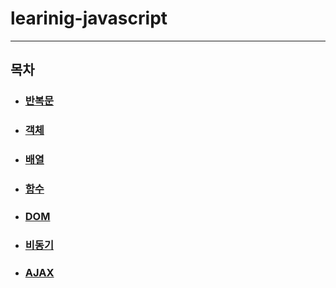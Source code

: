 # learinig-javascript

---

## 목차 

- ### [반복문]("https://github.com/jaeh0lee/learinig-javascript/tree/main/%EB%B0%98%EB%B3%B5%EB%AC%B8")
- ### [객체]("https://github.com/jaeh0lee/learinig-javascript/tree/main/%EA%B0%9D%EC%B2%B4")
- ### [배열]("https://github.com/jaeh0lee/learinig-javascript/tree/main/%EB%B0%B0%EC%97%B4")
- ### [함수]("https://github.com/jaeh0lee/learinig-javascript/tree/main/%ED%95%A8%EC%88%98")
- ### [DOM]("https://github.com/jaeh0lee/learinig-javascript/tree/main/DOM")
- ### [비동기]("https://github.com/jaeh0lee/learinig-javascript/tree/main/%EB%B9%84%EB%8F%99%EA%B8%B0")
- ### [AJAX]("https://github.com/jaeh0lee/learinig-javascript/tree/main/AJAX")

